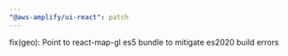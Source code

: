 ```yaml
---
"@aws-amplify/ui-react": patch
---
```


fix(geo): Point to react-map-gl es5 bundle to mitigate es2020 build errors
